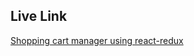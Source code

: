 ## Live Link

[Shopping cart manager using react-redux](https://shoppingcartusingredux.netlify.app/)